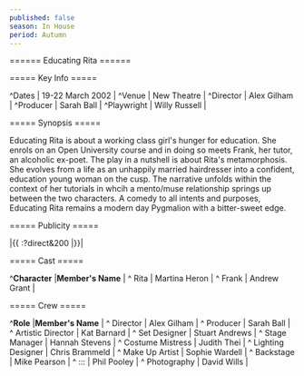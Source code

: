 ```yaml
---
published: false
season: In House
period: Autumn
---
```


====== Educating Rita ======

===== Key Info =====

^Dates        | 19-22 March 2002 |
^Venue        | New Theatre |
^Director     | Alex Gilham |
^Producer     | Sarah Ball |
^Playwright   | Willy Russell |

===== Synopsis =====

Educating Rita is about a working class girl's hunger for education. She enrols on an Open University course and in doing so meets Frank, her tutor, an alcoholic ex-poet. The play in a nutshell is about Rita's metamorphosis. She evolves from a life as an unhappily married hairdresser into a confident, education young woman on the cusp. The narrative unfolds within the context of her tutorials in whcih a mento/muse relationship springs up between the two characters. A comedy to all intents and purposes, Educating Rita remains a modern day Pygmalion with a bitter-sweet edge.

===== Publicity =====

|{{ :?direct&200 |}}|


===== Cast =====

^**Character**            |**Member's Name** |
^ Rita                    | Martina Heron |
^ Frank                   | Andrew Grant |


===== Crew =====

^**Role**                  |**Member's Name** |
^ Director                 | Alex Gilham |
^ Producer                 | Sarah Ball |
^ Artistic Director        | Kat Barnard |
^ Set Designer             | Stuart Andrews |
^ Stage Manager            | Hannah Stevens |
^ Costume Mistress         | Judith Thei | 
^ Lighting Designer        | Chris Brammeld |
^ Make Up Artist           | Sophie Wardell |
^ Backstage                | Mike Pearson |
^ :::                      | Phil Pooley |
^ Photography              | David Wills |
